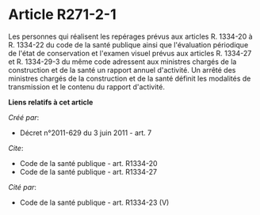 # Article R271-2-1

Les personnes qui réalisent les repérages prévus aux articles R. 1334-20 à R. 1334-22 du code de la santé publique ainsi que
l'évaluation périodique de l'état de conservation et l'examen visuel prévus aux articles R. 1334-27 et R. 1334-29-3 du même
code adressent aux ministres chargés de la construction et de la santé un rapport annuel d'activité. Un arrêté des ministres
chargés de la construction et de la santé définit les modalités de transmission et le contenu du rapport d'activité.

**Liens relatifs à cet article**

_Créé par_:

  - Décret n°2011-629 du 3 juin 2011 - art. 7

_Cite_:

  - Code de la santé publique - art. R1334-20
  - Code de la santé publique - art. R1334-27

_Cité par_:

  - Code de la santé publique - art. R1334-23 (V)
